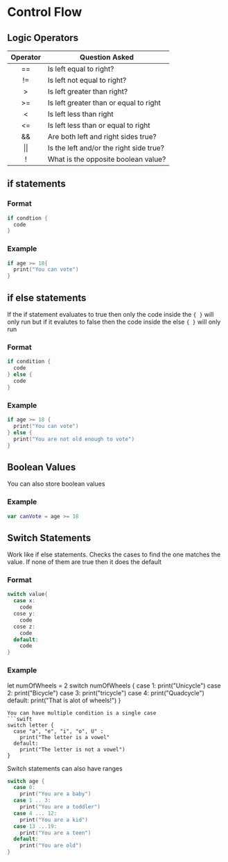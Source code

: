 # Control Flow

## Logic Operators
|Operator|Question Asked|
|:---:|---|
|==|Is left equal to right?|
|!=|Is left not equal to right?|
|>|Is left greater than right?|
|>=|Is left greater than or equal to right|
|<|Is left less than right|
|<=| Is left less than or equal to right|
|&&|Are both left and right sides true?|
| \|\||Is the left and/or the right side true?|
|!|What is the opposite boolean value?|

## if statements
### Format
```swift
if condtion {
  code
}
```

### Example
```swift
if age >= 18{
  print("You can vote")
}
```

## if else statements
If the if statement evaluates to true then only the code inside the `{ }` will only run 
but if it evalutes to false then the code inside the else `{ }` will only run

### Format
```swift
if condition {
  code
} else {
  code
}
```

### Example
```swift
if age >= 18 {
  print("You can vote")
} else {
  print("You are not old enough to vote")
}
```

## Boolean Values
You can also store boolean values

### Example
```swift
var canVote = age >= 18
```
## Switch Statements
Work like if else statements.  Checks the cases to find the one matches the value.  If none of them 
are true then it does the default
### Format
```swift
switch value{
  case x:
    code
  cose y:
    code
  cose z:
    code
  default:
    code
}
```
### Example
let numOfWheels = 2
switch numOfWheels {
  case 1:
    print("Unicycle")
  case 2:
    print("Bicycle")
  case 3:
    print("tricycle")
  case 4:
    print("Quadcycle")
  default:
    print("That is alot of wheels!")
}
```
You can have multiple condition is a single case
```swift
switch letter {
  case "a", "e", "i", "o", U" :
    print("The letter is a vowel"
  default:
    print("The letter is not a vowel")
}
```
Switch statements can also have ranges
```swift
switch age {
  case 0:
    print("You are a baby")
  case 1 .. 3:
    print("You are a toddler")
  case 4 ... 12:
    print("You are a kid")
  case 13 ...19:
    print("You are a teen")
  default:
    print("You are old")
}
```
